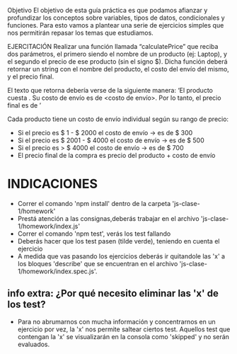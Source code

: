 Objetivo
El objetivo de esta guía práctica es que podamos afianzar y profundizar los conceptos sobre variables, 
tipos de datos, condicionales y funciones. Para esto vamos a plantear una serie de ejercicios simples 
que nos permitirán repasar los temas que estudiamos. 

EJERCITACIÓN
Realizar una función llamada “calculatePrice” que reciba dos parámetros,
el primero siendo el nombre de un producto (ej: Laptop), y el segundo 
el precio de ese producto (sin el signo $). Dicha función deberá retornar 
un string con el nombre del producto, el costo del envío del mismo, y el precio final.

El texto que retorna debería verse de la siguiente manera: 
‘El producto <nombre del producto> cuesta <precio del producto>. Su costo de envío es de <costo de envío>. Por lo tanto, el precio final es de <precio final>’ 


Cada producto tiene un costo de envío individual según su rango de precio:

- Si el precio es $ 1 - $ 2000 el costo de envío → es de $ 300 
- Si el precio es $ 2001 - $ 4000 el costo de envío → es de $ 500
- Si el precio es > $ 4000 el costo de envío → es de $ 700
- El precio final de la compra es precio del producto + costo de envío

# INDICACIONES 
- Correr el comando 'npm install' dentro de la carpeta 'js-clase-1/homework'
- Prestá atención a las consignas,deberás trabajar en el archivo 'js-clase-1/homework/index.js'
- Correr el comando 'npm test', verás los test fallando
- Deberás hacer que los test pasen (tilde verde), teniendo en cuenta el ejercicio
- A medida que vas pasando los ejercicios deberás ir quitandole las 'x' a los bloques 'describe' que se encuentran en el archivo 'js-clase-1/homework/index.spec.js'.

## info extra: ¿Por qué necesito eliminar las 'x' de los test?
- Para no abrumarnos con mucha información y concentrarnos en un ejercicio por vez, la 'x' nos permite saltear ciertos test. Aquellos test que contengan la 'x' se visualizarán en la consola como 'skipped' y no serán evaluados.
